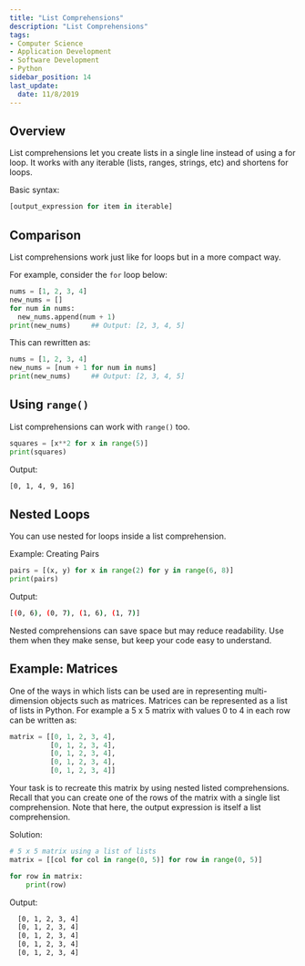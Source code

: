 ```yaml
---
title: "List Comprehensions"
description: "List Comprehensions"
tags: 
- Computer Science
- Application Development
- Software Development
- Python
sidebar_position: 14
last_update:
  date: 11/8/2019
---
```



## Overview

List comprehensions let you create lists in a single line instead of using a for loop. It works with any iterable (lists, ranges, strings, etc) and shortens for loops.

Basic syntax: 

```python
[output_expression for item in iterable]
```


## Comparison  

List comprehensions work just like for loops but in a more compact way.  

For example, consider the `for` loop below:

```python
nums = [1, 2, 3, 4]  
new_nums = []  
for num in nums:
  new_nums.append(num + 1)
print(new_nums)     ## Output: [2, 3, 4, 5]
```

This can rewritten as:

```python
nums = [1, 2, 3, 4]  
new_nums = [num + 1 for num in nums]  
print(new_nums)     ## Output: [2, 3, 4, 5]
```



## Using `range()`

List comprehensions can work with `range()` too.  

```python
squares = [x**2 for x in range(5)]
print(squares)
```

Output:

```bash
[0, 1, 4, 9, 16]
```


## Nested Loops   

You can use nested for loops inside a list comprehension.  

Example: Creating Pairs  

```python
pairs = [(x, y) for x in range(2) for y in range(6, 8)]
print(pairs)
```

Output:

```bash
[(0, 6), (0, 7), (1, 6), (1, 7)]
```

Nested comprehensions can save space but may reduce readability. Use them when they make sense, but keep your code easy to understand.

## Example: Matrices 

One of the ways in which lists can be used are in representing multi-dimension objects such as matrices. Matrices can be represented as a list of lists in Python. For example a 5 x 5 matrix with values 0 to 4 in each row can be written as:

```python
matrix = [[0, 1, 2, 3, 4],
          [0, 1, 2, 3, 4],
          [0, 1, 2, 3, 4],
          [0, 1, 2, 3, 4],
          [0, 1, 2, 3, 4]]
```

Your task is to recreate this matrix by using nested listed comprehensions. Recall that you can create one of the rows of the matrix with a single list comprehension. Note that here, the output expression is itself a list comprehension.

Solution:

```python
# 5 x 5 matrix using a list of lists
matrix = [[col for col in range(0, 5)] for row in range(0, 5)]

for row in matrix:
    print(row)
```

Output:

```bash
  [0, 1, 2, 3, 4]
  [0, 1, 2, 3, 4]
  [0, 1, 2, 3, 4]
  [0, 1, 2, 3, 4]
  [0, 1, 2, 3, 4]
```